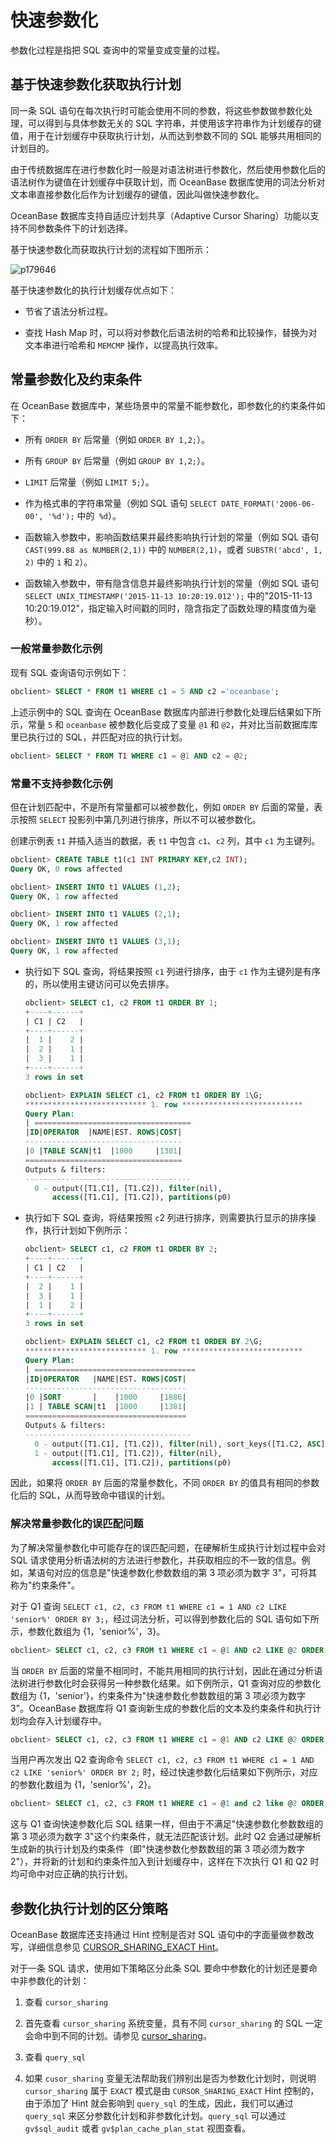 快速参数化 
==========================

参数化过程是指把 SQL 查询中的常量变成变量的过程。

基于快速参数化获取执行计划 
----------------------------------

同一条 SQL 语句在每次执行时可能会使用不同的参数，将这些参数做参数化处理，可以得到与具体参数无关的 SQL 字符串，并使用该字符串作为计划缓存的键值，用于在计划缓存中获取执行计划，从而达到参数不同的 SQL 能够共用相同的计划目的。

由于传统数据库在进行参数化时一般是对语法树进行参数化，然后使用参数化后的语法树作为键值在计划缓存中获取计划，而 OceanBase 数据库使用的词法分析对文本串直接参数化后作为计划缓存的键值，因此叫做快速参数化。

OceanBase 数据库支持自适应计划共享（Adaptive Cursor Sharing）功能以支持不同参数条件下的计划选择。

基于快速参数化而获取执行计划的流程如下图所示：

![p179646](https://help-static-aliyun-doc.aliyuncs.com/assets/img/zh-CN/2936018461/p422452.jpg)

基于快速参数化的执行计划缓存优点如下：

* 节省了语法分析过程。

  

* 查找 Hash Map 时，可以将对参数化后语法树的哈希和比较操作，替换为对文本串进行哈希和 `MEMCMP` 操作，以提高执行效率。

  




常量参数化及约束条件 
-------------------------------

在 OceanBase 数据库中，某些场景中的常量不能参数化，即参数化的约束条件如下：

* 所有 `ORDER BY` 后常量（例如 `ORDER BY 1,2;`）。

  

* 所有 `GROUP BY` 后常量（例如 `GROUP BY 1,2;`）。

  

* `LIMIT` 后常量（例如 `LIMIT 5;`）。

  

* 作为格式串的字符串常量（例如 SQL 语句 `SELECT DATE_FORMAT('2006-06-00', '%d');` 中的` %d`）。

  

* 函数输入参数中，影响函数结果并最终影响执行计划的常量（例如 SQL 语句 `CAST(999.88 as NUMBER(2,1))` 中的 `NUMBER(2,1)`，或者 `SUBSTR('abcd', 1, 2)` 中的 `1` 和 `2`）。

  

* 函数输入参数中，带有隐含信息并最终影响执行计划的常量（例如 SQL 语句 `SELECT UNIX_TIMESTAMP('2015-11-13 10:20:19.012');` 中的"2015-11-13 10:20:19.012"，指定输入时间戳的同时，隐含指定了函数处理的精度值为毫秒）。

  




### 一般常量参数化示例 

现有 SQL 查询语句示例如下：

```sql
obclient> SELECT * FROM t1 WHERE c1 = 5 AND c2 ='oceanbase';
```



上述示例中的 SQL 查询在 OceanBase 数据库内部进行参数化处理后结果如下所示，常量 `5` 和 `oceanbase` 被参数化后变成了变量 `@1` 和 `@2`，并对比当前数据库库里已执行过的 SQL，并匹配对应的执行计划。

```sql
obclient> SELECT * FROM T1 WHERE c1 = @1 AND c2 = @2;
```



### 常量不支持参数化示例 

但在计划匹配中，不是所有常量都可以被参数化，例如 `ORDER BY` 后面的常量，表示按照 `SELECT` 投影列中第几列进行排序，所以不可以被参数化。

创建示例表 `t1` 并插入适当的数据，表 `t1` 中包含 `c1`、`c2` 列，其中 `c1` 为主键列。

```sql
obclient> CREATE TABLE t1(c1 INT PRIMARY KEY,c2 INT);
Query OK, 0 rows affected

obclient> INSERT INTO t1 VALUES (1,2);
Query OK, 1 row affected 

obclient> INSERT INTO t1 VALUES (2,1);
Query OK, 1 row affected 

obclient> INSERT INTO t1 VALUES (3,1);
Query OK, 1 row affected
```



* 执行如下 SQL 查询，将结果按照 `c1` 列进行排序，由于 `c1` 作为主键列是有序的，所以使用主键访问可以免去排序。

  ```sql
  obclient> SELECT c1, c2 FROM t1 ORDER BY 1;
  +----+------+
  | C1 | C2   |
  +----+------+
  |  1 |    2 |
  |  2 |    1 |
  |  3 |    1 |
  +----+------+
  3 rows in set 
  
  obclient> EXPLAIN SELECT c1, c2 FROM t1 ORDER BY 1\G;
  *************************** 1. row ***************************
  Query Plan: 
  | ===================================
  |ID|OPERATOR  |NAME|EST. ROWS|COST|
  -----------------------------------
  |0 |TABLE SCAN|t1  |1000     |1381|
  ===================================
  Outputs & filters:
  -------------------------------------
    0 - output([T1.C1], [T1.C2]), filter(nil),
        access([T1.C1], [T1.C2]), partitions(p0)
  ```

  

* 执行如下 SQL 查询，将结果按照 `c`2 列进行排序，则需要执行显示的排序操作，执行计划如下例所示：

  ```sql
  obclient> SELECT c1, c2 FROM t1 ORDER BY 2;
  +----+------+
  | C1 | C2   |
  +----+------+
  |  2 |    1 |
  |  3 |    1 |
  |  1 |    2 |
  +----+------+
  3 rows in set
  
  obclient> EXPLAIN SELECT c1, c2 FROM t1 ORDER BY 2\G;
  *************************** 1. row ***************************
  Query Plan: 
  | ====================================
  |ID|OPERATOR   |NAME|EST. ROWS|COST|
  ------------------------------------
  |0 |SORT       |    |1000     |1886|
  |1 | TABLE SCAN|t1  |1000     |1381|
  ====================================
  Outputs & filters:
  -------------------------------------
    0 - output([T1.C1], [T1.C2]), filter(nil), sort_keys([T1.C2, ASC])
    1 - output([T1.C1], [T1.C2]), filter(nil),
        access([T1.C1], [T1.C2]), partitions(p0)
  ```

  




因此，如果将 `ORDER BY` 后面的常量参数化，不同 `ORDER BY` 的值具有相同的参数化后的 SQL，从而导致命中错误的计划。

### 解决常量参数化的误匹配问题 

为了解决常量参数化中可能存在的误匹配问题，在硬解析生成执行计划过程中会对 SQL 请求使用分析语法树的方法进行参数化，并获取相应的不一致的信息。例如，某语句对应的信息是"快速参数化参数数组的第 3 项必须为数字 3"，可将其称为"约束条件"。

对于 Q1 查询 `SELECT c1, c2, c3 FROM t1 WHERE c1 = 1 AND c2 LIKE 'senior%' ORDER BY 3;`，经过词法分析，可以得到参数化后的 SQL 语句如下所示，参数化数组为 {1，'senior%'，3}。

```sql
obclient> SELECT c1, c2, c3 FROM t1 WHERE c1 = @1 AND c2 LIKE @2 ORDER BY @3;
```



当 `ORDER BY` 后面的常量不相同时，不能共用相同的执行计划，因此在通过分析语法树进行参数化时会获得另一种参数化结果。如下例所示，Q1 查询对应的参数化数组为 {1，'senior'}，约束条件为"快速参数化参数数组的第 3 项必须为数字 3"。OceanBase 数据库将 Q1 查询新生成的参数化后的文本及约束条件和执行计划均会存入计划缓存中。

```sql
obclient> SELECT c1, c2, c3 FROM t1 WHERE c1 = @1 AND c2 LIKE @2 ORDER BY 3;
```



当用户再次发出 Q2 查询命令 `SELECT c1, c2, c3 FROM t1 WHERE c1 = 1 AND c2 LIKE 'senior%' ORDER BY 2;` 时，经过快速参数化后结果如下例所示，对应的参数化数组为 {1，'senior%'，2}。

```sql
obclient> SELECT c1, c2, c3 FROM t1 WHERE c1 = @1 and c2 like @2 ORDER BY @3;
```



这与 Q1 查询快速参数化后 SQL 结果一样，但由于不满足"快速参数化参数数组的第 3 项必须为数字 3"这个约束条件，就无法匹配该计划。此时 Q2 会通过硬解析生成新的执行计划及约束条件（即"快速参数化参数数组的第 3 项必须为数字 2"），并将新的计划和约束条件加入到计划缓存中，这样在下次执行 Q1 和 Q2 时均可命中对应正确的执行计划。

参数化执行计划的区分策略 
---------------------------------

OceanBase 数据库还支持通过 Hint 控制是否对 SQL 语句中的字面量做参数改写，详细信息参见 [CURSOR_SHARING_EXACT Hint](/zh-CN/11.sql-reference-oracle-mode/3.basic-elements-1/6.annotation-1/4.Hint/2.hint-list/7.other-hints.md)。

对于一条 SQL 请求，使用如下策略区分此条 SQL 要命中参数化的计划还是要命中非参数化的计划：

1. 查看 `cursor_sharing`

   

2. 首先查看 `cursor_sharing` 系统变量，具有不同 `cursor_sharing` 的 SQL 一定会命中到不同的计划。请参见 [cursor_sharing](/zh-CN/13.reference-oracle-mode/2.system-variable-6/20.cursor_sharing.md)。

3. 查看 `query_sql`

   

4. 如果 `cusor_sharing` 变量无法帮助我们辨别出是否为参数化计划时，则说明 `cursor_sharing` 属于 `EXACT` 模式是由 `CURSOR_SHARING_EXACT` Hint 控制的，由于添加了 Hint 就会影响到 `query_sql` 的生成，因此，我们可以通过 `query_sql` 来区分参数化计划和非参数化计划。`query_sql` 可以通过 `gv$sql_audit` 或者 `gv$plan_cache_plan_stat` 视图查看。



